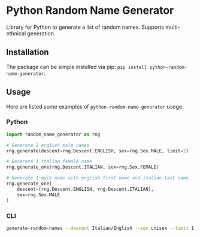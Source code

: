 # Python Random Name Generator

Library for Python to generate a list of random names. Supports multi-ethnical generation.

## Installation

The package can be simple installed via pip: `pip install python-random-name-generator`.


## Usage

Here are listed some examples of `python-random-name-generator` usege.

### Python

```python
import random_name_generator as rng

# Generate 2 english male names
rng.generate(descent=rng.Descent.ENGLISH, sex=rng.Sex.MALE, limit=2)

# Generate 1 italian female name
rng.generate_one(rng.Descent.ITALIAN, sex=rng.Sex.FEMALE)

# Generate 1 male name with english first name and italian last name.
rng.generate_one(
    descent=(rng.Descent.ENGLISH, rng.Descent.ITALIAN),
    sex=rng.Sex.MALE
)
```

### CLI

```bash
generate-random-names --descent Italian/English --sex unisex --limit 1
```
